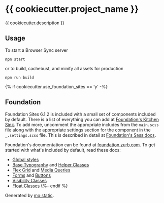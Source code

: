# {{ cookiecutter.project_name }}

{{ cookiecutter.description }}

## Usage

To start a Browser Sync server

```
npm start
```

or to build, cachebust, and minify all assets for production

```
npm run build
```

{% if cookiecutter.use_foundation_sites == 'y' -%}
## Foundation

Foundation Sites 6.1.2 is included with a small set of components included by
default. There is a list of everything you can add at [Foundation's Kitchen Sink](http://foundation.zurb.com/sites/docs/kitchen-sink.html).
To add more, uncomment the appropriate includes from the `main.scss` file along
with the appropriate settings section for the component in the `_.settings.scss`
file. This is described in detail at [Foundation's Sass docs](http://foundation.zurb.com/sites/docs/sass.html#adjusting-css-output).

Foundation's documentation can be found at [foundation.zurb.com](http://foundation.zurb.com/sites/docs/).
To get started with what's included by default, read these docs:

* [Global styles](http://foundation.zurb.com/sites/docs/global.html)
* [Base Typography](http://foundation.zurb.com/sites/docs/typography-base.html) and [Helper Classes](http://foundation.zurb.com/sites/docs/typography-helpers.html)
* [Flex Grid](http://foundation.zurb.com/sites/docs/flex-grid.html) and [Media Queries](http://foundation.zurb.com/sites/docs/media-queries.html)
* [Forms](http://foundation.zurb.com/sites/docs/forms.html) and [Buttons](http://foundation.zurb.com/sites/docs/button.html)
* [Visibility Classes](http://foundation.zurb.com/sites/docs/visibility.html)
* [Float Classes](http://foundation.zurb.com/sites/docs/float-classes.html)
{%- endif %}

Generated by [mo static](https://github.com/istrategylabs/mo-static).
